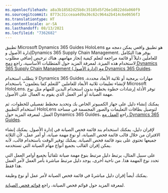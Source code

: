 ```yaml
---
ms.openlocfilehash: a8a3b18582d25b8c35185d5f26e1d822dda060f9
ms.sourcegitcommit: 8773c31cceaa4d9a36c62c964a2b414c6e0656f3
ms.translationtype: HT
ms.contentlocale: ar-SA
ms.lasthandoff: 08/13/2021
ms.locfileid: "7362682"
---
```

تطبيق Microsoft Dynamics 365 Guides HoloLens هو تطبيق واقعي يمكن دمجه مع إدارة الأصول وDynamics 365 Supply Chain Management. يوفر هذا التكامل للعاملين دليلاً أو قائمة مراجعة لتعلم كيفية إنجاز مهامهم. هناك ترخيص إضافي مطلوب لاستخدام هذه الميزة. لمعرفة المزيد حول المتطلبات الأساسية، راجع [دمج Dynamics 365 Supply Chain Management (إدارة الأصول) مع Dynamics 365 Guides](/dynamics365/supply-chain/asset-management/asset-management-guides-integration/?azure-portal=true).

لا يتطلب استخدام Dynamics 365 Guides مهارات برمجية أو ثلاثية الأبعاد محددة، لإنشاء تعليمات ثلاثية الأبعاد للعاملين "للتعلم كما يتعلمون" باستخدام Microsoft HoloLens. توفر الأدلة إرشادات خطوة بخطوة بدون استخدام اليدين للمهام مثل نوع مهمة الصيانة أو أمر العمل الذي يقوم به العمال على الأصول.

يمكنك إنشاء دليل على جهاز الكمبيوتر الخاص بك وتحديد مخطط تفصيلي للخطوات، ثم استخدام التطبيق HoloLens لتوصيل بطاقات التعليمات والصور المجسمة في مساحة العمل. لمعرفة المزيد حول Dynamics 365 Guides، راجع [العمل مع Dynamics 365 Guides](/learn/paths/work-dynamics-365-guides/?azure-portal=true).

لإقران دليل، يمكنك استخدام بند قائمة فحص الصيانة في إدارة الأصول. يمكنك إنشاء الاقتران من خلال قالب قائمة فحص الصيانة، أو نوع مهمة صيانة، أو أمر عمل، لأن الثلاثة جميعها تحتوي على بنود قائمة فحص الصيانة. يمكنك توفير الوقت باستخدام قالب، لأنه يمكن إقران القالب بجميع أنواع مهام الصيانة التي تستخدمه.

على سبيل المثال، يرتبط دليل مرتبط بنوع مهمة صيانة تلقائياً بجميع أوامر العمل التي تحدد نوع المهمة هذا. من ناحية أخرى، يوجد دليل مرتبط مباشرة بأمر العمل لأمر العمل هذا فقط.

يمكنك أيضاً إقران دليل مباشرةً في قائمة فحص الصيانة لأمر عمل أو نوع وظيفة.

لمعرفة المزيد حول قوائم فحص الصيانة، راجع [قوائم فحص الصيانة](/learn/modules/manage-work-orders-asset-management/07-maintenance-checklist?azure-portal=true&ns-enrollment-type=LearningPath&ns-enrollment-id=learn-dynamics.work-asset-management-dyn365-supply-chain-mgmt).
